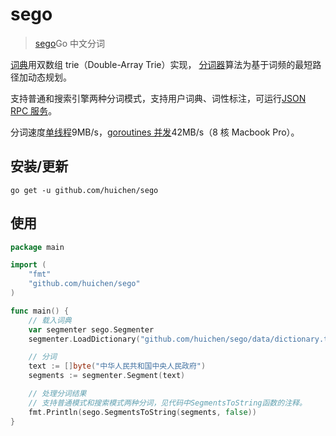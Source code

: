 # sego

> [sego](https://github.com/huichen/sego)Go 中文分词

<a href="https://github.com/huichen/sego/blob/master/dictionary.go">词典</a>用双数组 trie（Double-Array Trie）实现，
<a href="https://github.com/huichen/sego/blob/master/segmenter.go">分词器</a>算法为基于词频的最短路径加动态规划。

支持普通和搜索引擎两种分词模式，支持用户词典、词性标注，可运行<a href="https://github.com/huichen/sego/blob/master/server/server.go">JSON RPC 服务</a>。

分词速度<a href="https://github.com/huichen/sego/blob/master/tools/benchmark.go">单线程</a>9MB/s，<a href="https://github.com/huichen/sego/blob/master/tools/goroutines.go">goroutines 并发</a>42MB/s（8 核 Macbook Pro）。

## 安装/更新

```
go get -u github.com/huichen/sego
```

## 使用

```go
package main

import (
	"fmt"
	"github.com/huichen/sego"
)

func main() {
	// 载入词典
	var segmenter sego.Segmenter
	segmenter.LoadDictionary("github.com/huichen/sego/data/dictionary.txt")

	// 分词
	text := []byte("中华人民共和国中央人民政府")
	segments := segmenter.Segment(text)

	// 处理分词结果
	// 支持普通模式和搜索模式两种分词，见代码中SegmentsToString函数的注释。
	fmt.Println(sego.SegmentsToString(segments, false))
}
```
